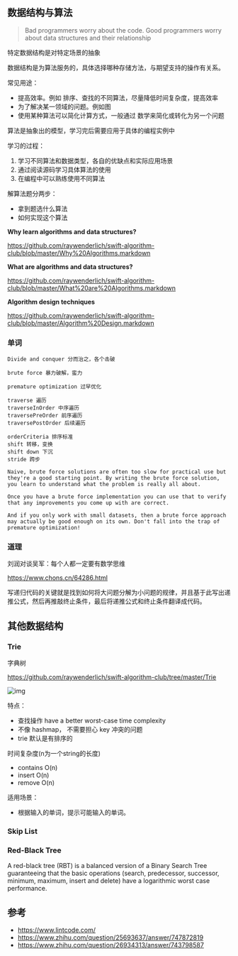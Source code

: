 
## 数据结构与算法

> Bad programmers worry about the code. 
> Good programmers worry about data structures and their relationship

特定数据结构是对特定场景的抽象

数据结构是为算法服务的，具体选择哪种存储方法，与期望支持的操作有关系。

常见用途：
- 提高效率。例如 排序、查找的不同算法，尽量降低时间复杂度，提高效率
- 为了解决某一领域的问题。例如图
- 使用某种算法可以简化计算方式，一般通过 数学来简化或转化为另一个问题

算法是抽象出的模型，学习完后需要应用于具体的编程实例中

学习的过程：
1. 学习不同算法和数据类型，各自的优缺点和实际应用场景
2. 通过阅读源码学习具体算法的使用
3. 在编程中可以熟练使用不同算法

解算法题分两步：

- 拿到题选什么算法
- 如何实现这个算法

**Why learn algorithms and data structures?**

https://github.com/raywenderlich/swift-algorithm-club/blob/master/Why%20Algorithms.markdown

**What are algorithms and data structures?**

https://github.com/raywenderlich/swift-algorithm-club/blob/master/What%20are%20Algorithms.markdown

**Algorithm design techniques**

https://github.com/raywenderlich/swift-algorithm-club/blob/master/Algorithm%20Design.markdown

### 单词 

``` shell
Divide and conquer 分而治之，各个击破

brute force 暴力破解，蛮力

premature optimization 过早优化

traverse 遍历
traverseInOrder 中序遍历
traversePreOrder 前序遍历
traversePostOrder 后续遍历

orderCriteria 排序标准
shift 转移，变换
shift down 下沉
stride 跨步

Naive, brute force solutions are often too slow for practical use but they're a good starting point. By writing the brute force solution, you learn to understand what the problem is really all about.

Once you have a brute force implementation you can use that to verify that any improvements you come up with are correct.

And if you only work with small datasets, then a brute force approach may actually be good enough on its own. Don't fall into the trap of premature optimization!
```


### 道理

刘润对谈吴军：每个人都一定要有数学思维

https://www.chons.cn/64286.html

写递归代码的关键就是找到如何将大问题分解为小问题的规律，并且基于此写出递推公式，然后再推敲终止条件，最后将递推公式和终止条件翻译成代码。




## 其他数据结构

### Trie

字典树

https://github.com/raywenderlich/swift-algorithm-club/tree/master/Trie


![img](/asserts/img/trie.jpg)

特点：
- 查找操作 have a better worst-case time complexity
- 不像 hashmap， 不需要担心 key 冲突的问题
- trie 默认是有排序的

时间复杂度(n为一个string的长度)
- contains O(n)
- insert O(n)
- remove O(n)

适用场景：
- 根据输入的单词，提示可能输入的单词。

### Skip List



### Red-Black Tree

A red-black tree (RBT) is a balanced version of a Binary Search Tree guaranteeing that the basic operations (search, predecessor, successor, minimum, maximum, insert and delete) have a logarithmic worst case performance.



## 参考

- https://www.lintcode.com/
- https://www.zhihu.com/question/25693637/answer/747872819
- https://www.zhihu.com/question/26934313/answer/743798587
